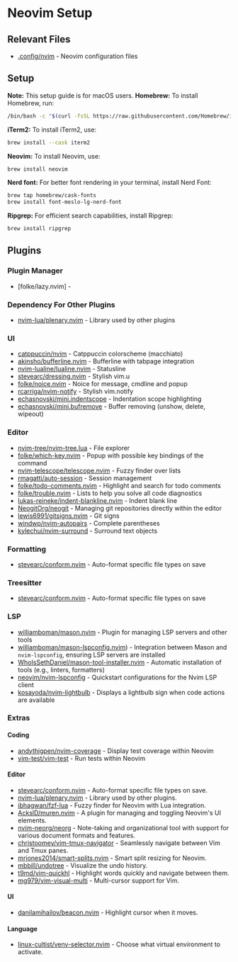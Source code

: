 # Neovim Setup

## Relevant Files


- [.config/nvim](.config/nvim) - Neovim configuration files


## Setup

**Note:** This setup guide is for macOS users.
**Homebrew:**
To install Homebrew, run:
```bash 
/bin/bash -c "$(curl -fsSL https://raw.githubusercontent.com/Homebrew/install/HEAD/install.sh)"
```
**iTerm2:**
To install iTerm2, use:
```bash
brew install --cask iterm2
```
**Neovim:**
To install Neovim, use:
```bash
brew install neovim
```
**Nerd font:**
For better font rendering in your terminal, install Nerd Font:
```bash 
brew tap homebrew/cask-fonts
brew install font-meslo-lg-nerd-font
```
**Ripgrep:**
For efficient search capabilities, install Ripgrep:
```bash
brew install ripgrep
```

## Plugins 



### Plugin Manager

- [folke/lazy.nvim] - 


### Dependency For Other Plugins

- [nvim-lua/plenary.nvim](https://github.com/nvim-lua/plenary.nvim) - Library used by other plugins


### UI 

- [catppuccin/nvim](https://github.com/catppuccin/nvim) - Catppuccin colorscheme (macchiato)
- [akinsho/bufferline.nvim](https://github.com/akinsho/bufferline.nvim) - Bufferline with tabpage integration
- [nvim-lualine/lualine.nvim](https://github.com/nvim-lualine/lualine.nvim) - Statusline
- [stevearc/dressing.nvim](https://github.com/stevearc/dressing.nvim) - Stylish vim.u
- [folke/noice.nvim](https://github.com/folke/noice.nvim) - Noice for message, cmdline and popup
- [rcarriga/nvim-notify](https://github.com/rcarriga/nvim-notify) - Stylish vim.notify
- [echasnovski/mini.indentscope](https://github.com/echasnovski/mini.indentscope) - Indentation scope highlighting
- [echasnovski/mini.bufremove](https://github.com/echasnovski/mini.bufremove) - Buffer removing (unshow, delete, wipeout)


### Editor

- [nvim-tree/nvim-tree.lua](https://github.com/nvim-tree/nvim-tree.lua) - File explorer
- [folke/which-key.nvim](https://github.com/folke/which-key.nvim) - Popup with possible key bindings of the command
- [nvim-telescope/telescope.nvim](https://github.com/nvim-telescope/telescope.nvim) - Fuzzy finder over lists
- [rmagatti/auto-session](https://github.com/rmagatti/auto-session) - Session management
- [folke/todo-comments.nvim](https://github.com/folke/todo-comments.nvim) - Highlight and search for todo comments
- [folke/trouble.nvim](https://github.com/folke/trouble.nvim) - Lists to help you solve all code diagnostics
- [lukas-reineke/indent-blankline.nvim](https://github.com/lukas-reineke/indent-blankline.nvim) - Indent blank line
- [NeogitOrg/neogit](https://github.com/NeogitOrg/neogit) - Managing git repositories directly within the editor
- [lewis6991/gitsigns.nvim](https://github.com/lewis6991/gitsigns.nvim) - Git signs
- [windwp/nvim-autopairs](https://github.com/windwp/nvim-autopairs) - Complete parentheses
- [kylechui/nvim-surround](https://github.com/kylechui/nvim-surround) - Surround text objects


### Formatting

- [stevearc/conform.nvim](https://github.com/stevearc/conform.nvim) - Auto-format specific file types on save


### Treesitter

- [stevearc/conform.nvim](https://github.com/stevearc/conform.nvim) - Auto-format specific file types on save


### LSP

- [williamboman/mason.nvim](https://github.com/williamboman/mason.nvim) - Plugin for managing LSP servers and other tools
- [williamboman/mason-lspconfig.nvim](https://github.com/williamboman/mason-lspconfig.nvim)) - Integration between Mason and `nvim-lspconfig`, ensuring LSP servers are installed
- [WhoIsSethDaniel/mason-tool-installer.nvim](https://github.com/WhoIsSethDaniel/mason-tool-installer.nvim) - Automatic installation of tools (e.g., linters, formatters)
- [neovim/nvim-lspconfig](https://github.com/neovim/nvim-lspconfig) - Quickstart configurations for the Nvim LSP client
- [kosayoda/nvim-lightbulb](https://github.com/kosayoda/nvim-lightbulb) - Displays a lightbulb sign when code actions are available


### Extras



#### Coding

- [andythigpen/nvim-coverage](https://github.com/andythigpen/nvim-coverage) - Display test coverage within Neovim
- [vim-test/vim-test](https://github.com/vim-test/vim-test) - Run tests within Neovim


#### Editor 

- [stevearc/conform.nvim](https://github.com/stevearc/conform.nvim) - Auto-format specific file types on save.
- [nvim-lua/plenary.nvim](https://github.com/nvim-lua/plenary.nvim) - Library used by other plugins.
- [ibhagwan/fzf-lua](https://github.com/ibhagwan/fzf-lua) - Fuzzy finder for Neovim with Lua integration.
- [AckslD/muren.nvim](https://github.com/AckslD/muren.nvim) - A plugin for managing and toggling Neovim's UI elements.
- [nvim-neorg/neorg](https://github.com/nvim-neorg/neorg) - Note-taking and organizational tool with support for various document formats and features.
- [christoomey/vim-tmux-navigator](https://github.com/christoomey/vim-tmux-navigator) - Seamlessly navigate between Vim and Tmux panes.
- [mrjones2014/smart-splits.nvim](https://github.com/mrjones2014/smart-splits.nvim) - Smart split resizing for Neovim.
- [mbbill/undotree](https://github.com/mbbill/undotree) - Visualize the undo history.
- [t9md/vim-quickhl](https://github.com/t9md/vim-quickhl) - Highlight words quickly and navigate between them.
- [mg979/vim-visual-multi](https://github.com/mg979/vim-visual-multi) - Multi-cursor support for Vim.


#### UI

- [danilamihailov/beacon.nvim](https://github.com/danilamihailov/beacon.nvim) - Highlight cursor when it moves.


#### Language

- [linux-cultist/venv-selector.nvim](https://github.com/linux-cultist/venv-selector.nvim) - Choose what virtual environment to activate.

